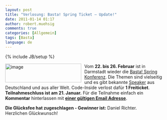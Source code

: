 ```yaml
---
layout: post
title: "Verlosung: Basta! Spring Ticket – Update!"
date: 2011-01-14 01:17
author: robert.muehsig
comments: true
categories: [Allgemein]
tags: [Basta]
language: de
---
```

{% include JB/setup %}
<p><a href="{{BASE_PATH}}/assets/wp-images-de/image1166.png"><img style="border-right-width: 0px; margin: 0px 10px 0px 0px; display: inline; border-top-width: 0px; border-bottom-width: 0px; border-left-width: 0px" title="image" border="0" alt="image" align="left" src="{{BASE_PATH}}/assets/wp-images-de/image_thumb348.png" width="244" height="60" /></a></p>  <p>Vom <strong>22. bis 26. Februar</strong> ist in Darmstadt wieder die <a href="http://it-republik.de/dotnet/basta10spring/">Basta! Spring Konferenz</a>. Die Themen sind vielseitig und es gibt bekannte <a href="http://it-republik.de/dotnet/basta10spring/speaker/">Speaker</a> aus Deutschland und aus aller Welt. Code-Inside verlost dafür <strong>1 Freiticket</strong>. <strong>Teilnahmeschluss ist am 21. Januar.</strong> Für die Teilnahme einfach ein <strong>Kommentar</strong> hinterlassen mit <strong><u>einer gültigen Email Adresse</u></strong>.</p>  <p><strong>Die Glücksfee hat zugeschlagen - Gewinner ist:</strong> Daniel Richter.    <br />Herzlichen Glückwunsch!</p>
